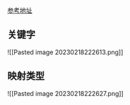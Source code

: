 [参考地址](https://github.com/beichensky/Blog/issues/12)
## 关键字

![[Pasted image 20230218222613.png]]

## 映射类型

![[Pasted image 20230218222627.png]]